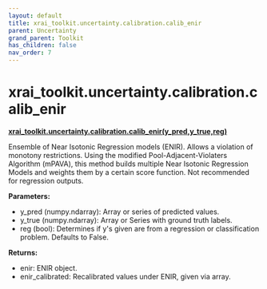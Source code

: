 ```yaml
---
layout: default
title: xrai_toolkit.uncertainty.calibration.calib_enir
parent: Uncertainty
grand_parent: Toolkit
has_children: false
nav_order: 7
---
```


# xrai_toolkit.uncertainty.calibration.calib_enir
**[xrai_toolkit.uncertainty.calibration.calib_enir(y_pred,y_true,reg)](https://github.com/gaberamolete/xrai_toolkit/blob/main/uncertainty/calibration.py)**


Ensemble of Near Isotonic Regression models (ENIR). Allows a violation of monotony restrictions. Using the modified Pool-Adjacent-Violaters Algorithm (mPAVA), this method builds multiple Near Isotonic Regression Models and weights them by a certain score function. Not recommended for regression outputs.


**Parameters:**
- y_pred (numpy.ndarray): Array or series of predicted values.
- y_true (numpy.ndarray): Array or Series with ground truth labels.
- reg (bool): Determines if y's given are from a regression or classification problem. Defaults to False.

**Returns:**
- enir: ENIR object.
- enir_calibrated: Recalibrated values under ENIR, given via array.
